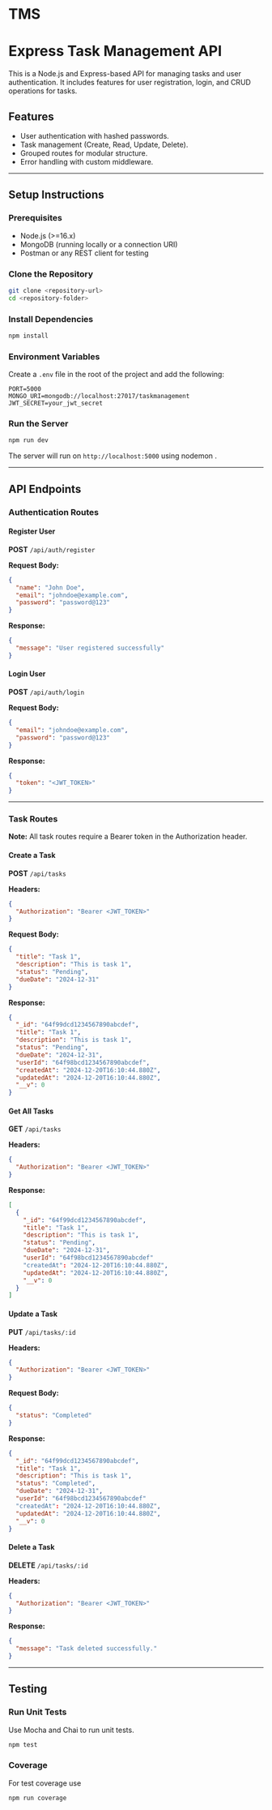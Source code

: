 # TMS

# Express Task Management API

This is a Node.js and Express-based API for managing tasks and user authentication. It includes features for user registration, login, and CRUD operations for tasks.

## Features

- User authentication with hashed passwords.
- Task management (Create, Read, Update, Delete).
- Grouped routes for modular structure.
- Error handling with custom middleware.

---

## Setup Instructions

### Prerequisites

- Node.js (>=16.x)
- MongoDB (running locally or a connection URI)
- Postman or any REST client for testing

### Clone the Repository

```bash
git clone <repository-url>
cd <repository-folder>
```

### Install Dependencies

```bash
npm install
```

### Environment Variables

Create a `.env` file in the root of the project and add the following:

```env
PORT=5000
MONGO_URI=mongodb://localhost:27017/taskmanagement
JWT_SECRET=your_jwt_secret
```

### Run the Server

```bash
npm run dev 
```

The server will run on `http://localhost:5000` using nodemon .

---

## API Endpoints

### Authentication Routes

#### **Register User**

**POST** `/api/auth/register`

**Request Body:**

```json
{
  "name": "John Doe",
  "email": "johndoe@example.com",
  "password": "password@123"
}
```

**Response:**

```json
{
  "message": "User registered successfully"
}
```

#### **Login User**

**POST** `/api/auth/login`

**Request Body:**

```json
{
  "email": "johndoe@example.com",
  "password": "password@123"
}
```

**Response:**

```json
{
  "token": "<JWT_TOKEN>"
}
```

---

### Task Routes

**Note:** All task routes require a Bearer token in the Authorization header.

#### **Create a Task**

**POST** `/api/tasks`

**Headers:**

```json
{
  "Authorization": "Bearer <JWT_TOKEN>"
}
```

**Request Body:**

```json
{
  "title": "Task 1",
  "description": "This is task 1",
  "status": "Pending",
  "dueDate": "2024-12-31"
}
```

**Response:**

```json
{
  "_id": "64f99dcd1234567890abcdef",
  "title": "Task 1",
  "description": "This is task 1",
  "status": "Pending",
  "dueDate": "2024-12-31",
  "userId": "64f98bcd1234567890abcdef",
  "createdAt": "2024-12-20T16:10:44.880Z",
  "updatedAt": "2024-12-20T16:10:44.880Z",
  "__v": 0
}
```

#### **Get All Tasks**

**GET** `/api/tasks`

**Headers:**

```json
{
  "Authorization": "Bearer <JWT_TOKEN>"
}
```

**Response:**

```json
[
  {
    "_id": "64f99dcd1234567890abcdef",
    "title": "Task 1",
    "description": "This is task 1",
    "status": "Pending",
    "dueDate": "2024-12-31",
    "userId": "64f98bcd1234567890abcdef"
    "createdAt": "2024-12-20T16:10:44.880Z",
    "updatedAt": "2024-12-20T16:10:44.880Z",
    "__v": 0
  }
]
```

#### **Update a Task**

**PUT** `/api/tasks/:id`

**Headers:**

```json
{
  "Authorization": "Bearer <JWT_TOKEN>"
}
```

**Request Body:**

```json
{
  "status": "Completed"
}
```

**Response:**

```json
{
  "_id": "64f99dcd1234567890abcdef",
  "title": "Task 1",
  "description": "This is task 1",
  "status": "Completed",
  "dueDate": "2024-12-31",
  "userId": "64f98bcd1234567890abcdef"
  "createdAt": "2024-12-20T16:10:44.880Z",
  "updatedAt": "2024-12-20T16:10:44.880Z",
  "__v": 0
}
```

#### **Delete a Task**

**DELETE** `/api/tasks/:id`

**Headers:**

```json
{
  "Authorization": "Bearer <JWT_TOKEN>"
}
```

**Response:**

```json
{
  "message": "Task deleted successfully."
}
```

---

## Testing

### Run Unit Tests

Use Mocha and Chai to run unit tests.

```bash
npm test
```
### Coverage
 For test coverage use

```bash
npm run coverage
```
 
 

 
